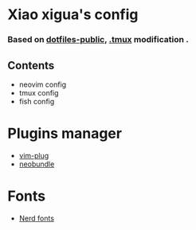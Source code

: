 # Xiao xigua's config
### Based on [dotfiles-public](https://github.com/craftzdog/dotfiles-public), [.tmux](https://github.com/gpakosz/.tmux) modification .


## Contents
- neovim config
- tmux config
- fish config

# Plugins manager
- [vim-plug](https://github.com/junegunn/vim-plug)
- [neobundle](https://github.com/Shougo/neobundle.vim)

# Fonts
- [Nerd fonts](https://github.com/ryanoasis/nerd-fonts)

